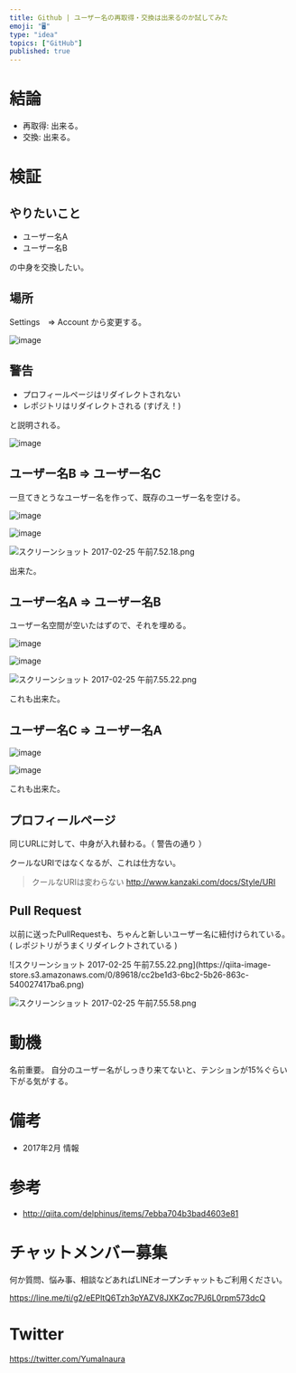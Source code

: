 ```yaml
---
title: Github | ユーザー名の再取得・交換は出来るのか試してみた
emoji: "🖥"
type: "idea"
topics: ["GitHub"]
published: true
---
```


# 結論

- 再取得: 出来る。
- 交換: 出来る。


# 検証

## やりたいこと

- ユーザー名A
- ユーザー名B

の中身を交換したい。

## 場所

Settings　=> Account から変更する。

![image](https://qiita-image-store.s3.amazonaws.com/0/89618/0622ba87-8aae-b83c-1620-c3e57c255527.png)

## 警告

- プロフィールページはリダイレクトされない
- レポジトリはリダイレクトされる (すげえ！)

と説明される。

![image](https://qiita-image-store.s3.amazonaws.com/0/89618/b122e997-6b6e-c25e-3fa3-747f6352bbcc.png)


## ユーザー名B => ユーザー名C 

一旦てきとうなユーザー名を作って、既存のユーザー名を空ける。

![image](https://qiita-image-store.s3.amazonaws.com/0/89618/b207ea25-d5f3-1144-2c63-85a0b5ae45ac.png)

![image](https://qiita-image-store.s3.amazonaws.com/0/89618/c421b96a-f9aa-7dd9-4d81-95bcc187a28a.png)


![スクリーンショット 2017-02-25 午前7.52.18.png](https://qiita-image-store.s3.amazonaws.com/0/89618/01a6a51d-0630-3aaa-d7a1-0daf2cc72896.png)

出来た。

## ユーザー名A => ユーザー名B

ユーザー名空間が空いたはずので、それを埋める。

![image](https://qiita-image-store.s3.amazonaws.com/0/89618/103c4989-81c2-8d88-9b89-b482ca72f4f1.png)

![image](https://qiita-image-store.s3.amazonaws.com/0/89618/ca430f72-a5ed-27b7-0bbb-e2b3ab394908.png)

![スクリーンショット 2017-02-25 午前7.55.22.png](https://qiita-image-store.s3.amazonaws.com/0/89618/a9c568fc-14a6-1097-42a2-7b6e1a0b7c3d.png)

これも出来た。

## ユーザー名C => ユーザー名A

![image](https://qiita-image-store.s3.amazonaws.com/0/89618/d2f27971-8213-0298-982e-96c27f6b9d58.png)

![image](https://qiita-image-store.s3.amazonaws.com/0/89618/ba740f4d-f2e3-9bab-b73c-88ecc86b1947.png)


これも出来た。

## プロフィールページ

同じURLに対して、中身が入れ替わる。（ 警告の通り ）

クールなURIではなくなるが、これは仕方ない。

>クールなURIは変わらない
http://www.kanzaki.com/docs/Style/URI

## Pull Request

以前に送ったPullRequestも、ちゃんと新しいユーザー名に紐付けられている。 ( レポジトリがうまくリダイレクトされている )

![スクリーンショット 2017-02-25 午前7.55.22.png](https://qiita-image-
store.s3.amazonaws.com/0/89618/cc2be1d3-6bc2-5b26-863c-540027417ba6.png)

![スクリーンショット 2017-02-25 午前7.55.58.png](https://qiita-image-store.s3.amazonaws.com/0/89618/e36969e0-8f2c-8731-0d09-8026f1646da9.png)

# 動機

名前重要。
自分のユーザー名がしっきり来てないと、テンションが15%ぐらい下がる気がする。

# 備考

- 2017年2月 情報

# 参考

- http://qiita.com/delphinus/items/7ebba704b3bad4603e81








<!-- Update From Qiita API -->

# チャットメンバー募集


何か質問、悩み事、相談などあればLINEオープンチャットもご利用ください。

https://line.me/ti/g2/eEPltQ6Tzh3pYAZV8JXKZqc7PJ6L0rpm573dcQ





# Twitter


https://twitter.com/YumaInaura


<!-- Update From Qiita API -->


